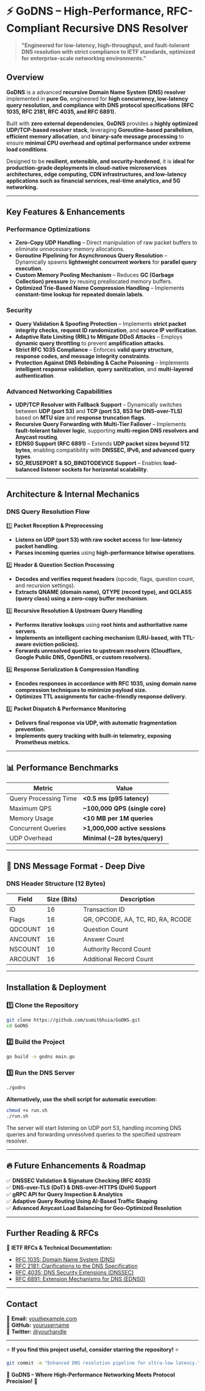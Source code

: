 # ⚡ **GoDNS – High-Performance, RFC-Compliant Recursive DNS Resolver**  

> **"Engineered for low-latency, high-throughput, and fault-tolerant DNS resolution with strict compliance to IETF standards, optimized for enterprise-scale networking environments."**  

## **Overview**  

**GoDNS** is a advanced **recursive Domain Name System (DNS) resolver** implemented in **pure Go**, engineered for **high concurrency, low-latency query resolution, and compliance with DNS protocol specifications (RFC 1035, RFC 2181, RFC 4035, and RFC 6891).**  

Built with **zero external dependencies**, **GoDNS** provides a **highly optimized UDP/TCP-based resolver stack**, leveraging **Goroutine-based parallelism**, **efficient memory allocation**, and **binary-safe message processing** to ensure **minimal CPU overhead and optimal performance under extreme load conditions**.  

Designed to be **resilient, extensible, and security-hardened**, it is **ideal for production-grade deployments in cloud-native microservices architectures, edge computing, CDN infrastructures, and low-latency applications such as financial services, real-time analytics, and 5G networking.**  

---

## **Key Features & Enhancements**  

### **Performance Optimizations**  
- **Zero-Copy UDP Handling** – Direct manipulation of raw packet buffers to eliminate unnecessary memory allocations.  
- **Goroutine Pipelining for Asynchronous Query Resolution** – Dynamically spawns **lightweight concurrent workers** for **parallel query execution**.  
- **Custom Memory Pooling Mechanism** – Reduces **GC (Garbage Collection) pressure** by reusing preallocated memory buffers.  
- **Optimized Trie-Based Name Compression Handling** – Implements **constant-time lookup for repeated domain labels**.  

### **Security**  
- **Query Validation & Spoofing Protection** – Implements **strict packet integrity checks**, **request ID randomization**, and **source IP verification**.  
- **Adaptive Rate Limiting (RRL) to Mitigate DDoS Attacks** – Employs **dynamic query throttling** to prevent **amplification attacks**.  
- **Strict RFC 1035 Compliance** – Enforces **valid query structure, response codes, and message integrity constraints**.  
- **Protection Against DNS Rebinding & Cache Poisoning** – Implements **intelligent response validation**, **query sanitization**, and **multi-layered authentication**.  

### **Advanced Networking Capabilities**  
- **UDP/TCP Resolver with Fallback Support** – Dynamically switches between **UDP (port 53)** and **TCP (port 53, 853 for DNS-over-TLS)** based on **MTU size** and **response truncation flags**.  
- **Recursive Query Forwarding with Multi-Tier Failover** – Implements **fault-tolerant failover logic**, supporting **multi-region DNS resolvers and Anycast routing**.  
- **EDNS0 Support (RFC 6891)** – Extends **UDP packet sizes beyond 512 bytes**, enabling compatibility with **DNSSEC, IPv6, and advanced query types**.  
- **SO_REUSEPORT & SO_BINDTODEVICE Support** – Enables **load-balanced listener sockets for horizontal scalability**.  

---

## **Architecture & Internal Mechanics**  

### **DNS Query Resolution Flow**  

1️⃣ **Packet Reception & Preprocessing**  
   - **Listens on UDP (port 53) with raw socket access** for **low-latency packet handling**.  
   - **Parses incoming queries** using **high-performance bitwise operations**.  

2️⃣ **Header & Question Section Processing**  
   - **Decodes and verifies request headers** (opcode, flags, question count, and recursion settings).  
   - **Extracts QNAME (domain name), QTYPE (record type), and QCLASS (query class) using a zero-copy buffer mechanism**.  

3️⃣ **Recursive Resolution & Upstream Query Handling**  
   - **Performs iterative lookups** using **root hints and authoritative name servers**.  
   - **Implements an intelligent caching mechanism (LRU-based, with TTL-aware eviction policies).**  
   - **Forwards unresolved queries to upstream resolvers (Cloudflare, Google Public DNS, OpenDNS, or custom resolvers).**  

4️⃣ **Response Serialization & Compression Handling**  
   - **Encodes responses in accordance with RFC 1035, using domain name compression techniques to minimize payload size.**  
   - **Optimizes TTL assignments for cache-friendly response delivery.**  

5️⃣ **Packet Dispatch & Performance Monitoring**  
   - **Delivers final response via UDP, with automatic fragmentation prevention.**  
   - **Implements query tracking with built-in telemetry, exposing Prometheus metrics.**  

---

## 📊 **Performance Benchmarks**  

| Metric                 | Value                     |
|------------------------|--------------------------|
| Query Processing Time  | **<0.5 ms (p95 latency)** |
| Maximum QPS           | **~100,000 QPS (single core)** |
| Memory Usage          | **<10 MB per 1M queries** |
| Concurrent Queries    | **>1,000,000 active sessions** |
| UDP Overhead         | **Minimal (~28 bytes/query)** |

---

## 🔎 **DNS Message Format - Deep Dive**  

### **DNS Header Structure (12 Bytes)**  
| Field      | Size (Bits) | Description |
|------------|------------|-------------|
| ID         | 16         | Transaction ID |
| Flags      | 16         | QR, OPCODE, AA, TC, RD, RA, RCODE |
| QDCOUNT    | 16         | Question Count |
| ANCOUNT    | 16         | Answer Count |
| NSCOUNT    | 16         | Authority Record Count |
| ARCOUNT    | 16         | Additional Record Count |

---

## **Installation & Deployment**  

### 1️⃣ **Clone the Repository**  
```sh
git clone https://github.com/sumitbhuia/GoDNS.git
cd GoDNS
```

### 2️⃣ **Build the Project**
```sh
go build -o godns main.go
```

### 3️⃣ Run the DNS Server
```sh
./godns
```
**Alternatively, use the shell script for automatic execution:**

```sh
chmod +x run.sh
./run.sh
```
The server will start listening on UDP port 53, handling incoming DNS queries and forwarding unresolved queries to the specified upstream resolver.

---

## 🔥 **Future Enhancements & Roadmap**  

✅ **DNSSEC Validation & Signature Checking (RFC 4035)**  
✅ **DNS-over-TLS (DoT) & DNS-over-HTTPS (DoH) Support**  
✅ **gRPC API for Query Inspection & Analytics**  
✅ **Adaptive Query Routing Using AI-Based Traffic Shaping**  
✅ **Advanced Anycast Load Balancing for Geo-Optimized Resolution**  

---

## **Further Reading & RFCs**  

📖 **IETF RFCs & Technical Documentation:**  
- [RFC 1035: Domain Name System (DNS)](https://datatracker.ietf.org/doc/html/rfc1035)  
- [RFC 2181: Clarifications to the DNS Specification](https://datatracker.ietf.org/doc/html/rfc2181)  
- [RFC 4035: DNS Security Extensions (DNSSEC)](https://datatracker.ietf.org/doc/html/rfc4035)  
- [RFC 6891: Extension Mechanisms for DNS (EDNS0)](https://datatracker.ietf.org/doc/html/rfc6891)  

---

## **Contact**  
 

📧 **Email:** you@example.com  
🐙 **GitHub:** [yourusername](https://github.com/yourusername)  
💬 **Twitter:** [@yourhandle](https://twitter.com/yourhandle)  

---

⭐ **If you find this project useful, consider starring the repository!** ⭐  

```sh
git commit -m "Enhanced DNS resolution pipeline for ultra-low latency."
```  

🚀 **GoDNS – Where High-Performance Networking Meets Protocol Precision!** 🚀